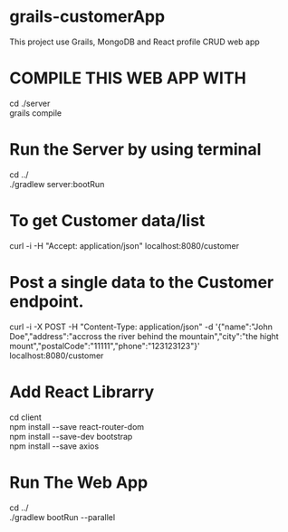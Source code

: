# grails-customerApp

This project use Grails, MongoDB and React profile CRUD web app

# COMPILE THIS WEB APP WITH
cd ./server <br>
grails compile <br>

# Run the Server by using terminal
cd ../ <br>
./gradlew server:bootRun <br>

# To get Customer data/list
curl -i -H "Accept: application/json" localhost:8080/customer <br>

# Post a single data to the Customer endpoint.
curl -i -X POST -H "Content-Type: application/json" -d '{"name":"John Doe","address":"accross the river behind the mountain","city":"the hight mount","postalCode":"11111","phone":"123123123"}' localhost:8080/customer
<br>
# Add React Librarry
cd client <br>
npm install --save react-router-dom <br>
npm install --save-dev bootstrap <br>
npm install --save axios <br>

# Run The Web App
cd ../ <br>
./gradlew bootRun --parallel <br>
